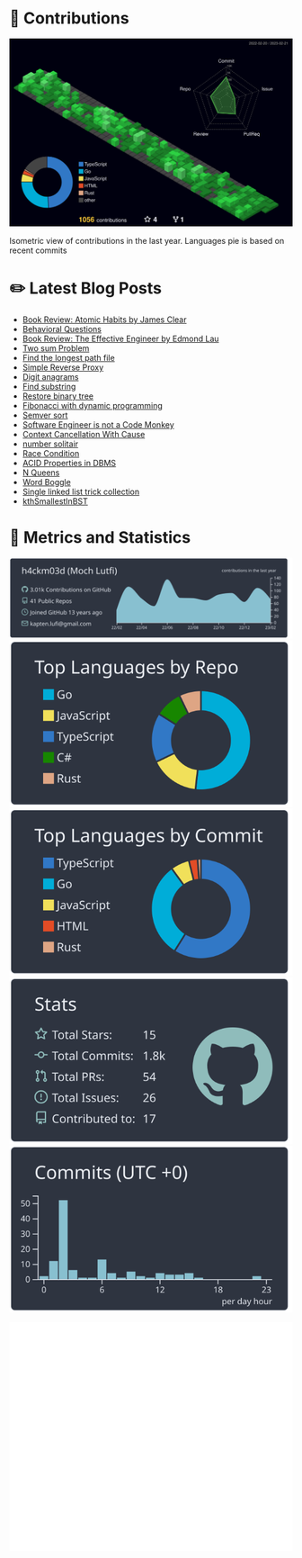 # :sparkling_heart: Contributions

<a href="./profile-3d-contrib/profile-night-green.svg">
    <img width="900em" src="./profile-3d-contrib/profile-night-green.svg">
</a>

Isometric view of contributions in the last year. Languages pie is based on recent commits

# :pencil2: Latest Blog Posts

<!-- BLOG-POST-LIST:START -->
- [Book Review: Atomic Habits by James Clear](https://lumochift.org/blog/book/atomic-habit)
- [Behavioral Questions](https://lumochift.org/blog/career/behavioral-questions)
- [Book Review: The Effective Engineer by Edmond Lau](https://lumochift.org/blog/book/effective-engineer)
- [Two sum Problem](https://lumochift.org/blog/cp/two-sum)
- [Find the longest path file](https://lumochift.org/blog/cp/longest-path-file)
- [Simple Reverse Proxy](https://lumochift.org/blog/practical-go/reverseProxy)
- [Digit anagrams](https://lumochift.org/blog/cp/digit-anagrams)
- [Find substring](https://lumochift.org/blog/dsa/tree/findSubstring)
- [Restore binary tree](https://lumochift.org/blog/dsa/tree/construct-btree-from-inorder-preorder)
- [Fibonacci with dynamic programming](https://lumochift.org/blog/cp/fibonacchi-dp)
- [Semver sort](https://lumochift.org/blog/cp/semver-sort)
- [Software Engineer is not a Code Monkey](https://lumochift.org/blog/career/dont-be-a-code-monkey)
- [Context Cancellation With Cause](https://lumochift.org/blog/practical-go/cancelWithClause)
- [number solitair](https://lumochift.org/blog/cp/solitair)
- [Race Condition](https://lumochift.org/blog/practical-go/data-race)
- [ACID Properties in DBMS](https://lumochift.org/blog/general/acid)
- [N Queens](https://lumochift.org/blog/cp/n-queens)
- [Word Boggle](https://lumochift.org/blog/cp/wordboggle)
- [Single linked list trick collection](https://lumochift.org/blog/dsa/linked-list/reverse)
- [kthSmallestInBST](https://lumochift.org/blog/dsa/tree/kthSmallestInBST)
<!-- BLOG-POST-LIST:END -->

# :dizzy: Metrics and Statistics

![profile-details](profile-summary-card-output/nord_dark/0-profile-details.svg)
![stats](profile-summary-card-output/nord_dark/1-repos-per-language.svg)
![most-commit-language](profile-summary-card-output/nord_dark/2-most-commit-language.svg)
![stats](profile-summary-card-output/nord_dark/3-stats.svg)
![productive-time](profile-summary-card-output/nord_dark/4-productive-time.svg)

<img width="625em" src="./github-metrics.svg" />
